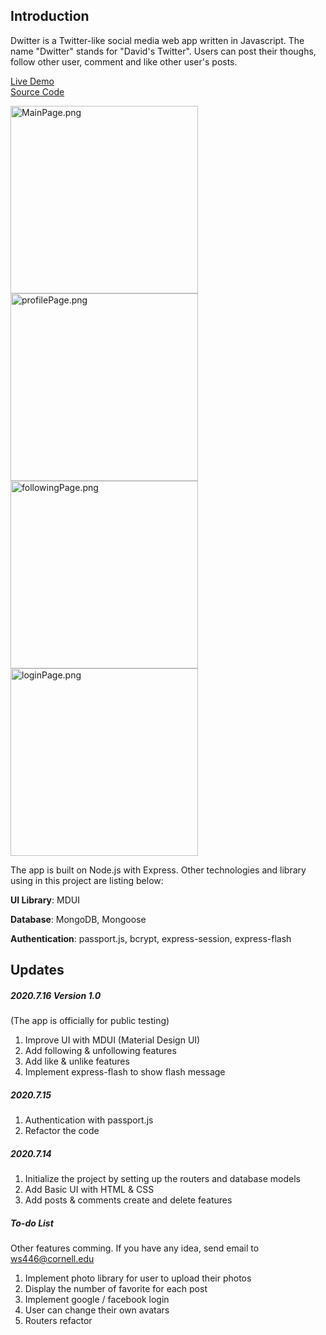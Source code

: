 ## Introduction

Dwitter is a Twitter-like social media web app written in Javascript. The name "Dwitter" stands for "David's Twitter". Users can post their thoughs, follow other user, comment and like other user's posts.

[Live Demo](http://app.david916.com:3000)  
[Source Code](https://github.com/fssongwei/Dwitter)

<img src="https://i.loli.net/2020/07/19/t6rFGl1UMuzXiDE.png" alt="MainPage.png" style="height: 300px;" /><img src="https://i.loli.net/2020/07/19/92B5iIvxoyrCZtP.png" alt="profilePage.png" style="height: 300px;" />
<img src="https://i.loli.net/2020/07/19/TPX9Dju47AUfFdc.png" alt="followingPage.png" style="height: 300px;" /><img src="https://i.loli.net/2020/07/19/34NcB6xySXZwfdi.png" alt="loginPage.png" style="height: 300px;" />



The app is built on Node.js with Express. Other technologies and library using in this project are listing below: 

**UI Library**: MDUI

**Database**: MongoDB, Mongoose

**Authentication**: passport.js, bcrypt, express-session, express-flash



## Updates

##### 2020.7.16 Version 1.0

(The app is officially for public testing)

1. Improve UI with MDUI (Material Design UI)
2. Add following & unfollowing features
3. Add like & unlike features
4. Implement express-flash to show flash message



##### 2020.7.15

1. Authentication with passport.js
2. Refactor the code



##### 2020.7.14

1. Initialize the project by setting up the routers and database models
2. Add Basic UI with HTML & CSS
3. Add posts & comments create and delete features



##### To-do List

Other features comming. If you have any idea, send email to ws446@cornell.edu

1. Implement photo library for user to upload their photos
2. Display the number of favorite for each post
3. Implement google / facebook login
4. User can change their own avatars
5. Routers refactor